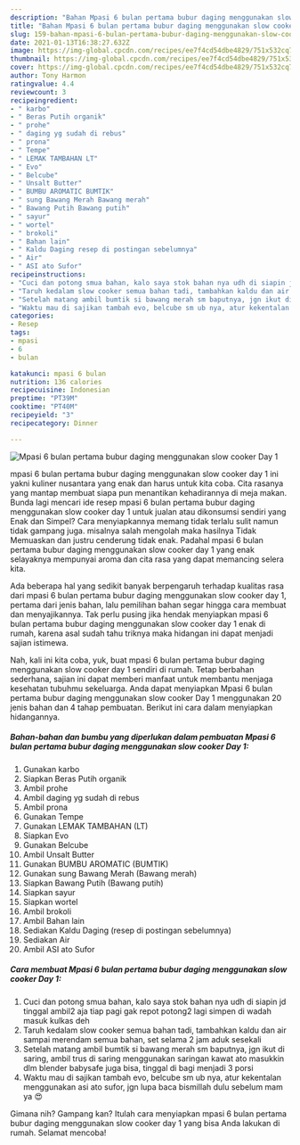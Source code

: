 ```yaml
---
description: "Bahan Mpasi 6 bulan pertama bubur daging menggunakan slow cooker Day 1 | Langkah Membuat Mpasi 6 bulan pertama bubur daging menggunakan slow cooker Day 1 Yang Enak Banget"
title: "Bahan Mpasi 6 bulan pertama bubur daging menggunakan slow cooker Day 1 | Langkah Membuat Mpasi 6 bulan pertama bubur daging menggunakan slow cooker Day 1 Yang Enak Banget"
slug: 159-bahan-mpasi-6-bulan-pertama-bubur-daging-menggunakan-slow-cooker-day-1-langkah-membuat-mpasi-6-bulan-pertama-bubur-daging-menggunakan-slow-cooker-day-1-yang-enak-banget
date: 2021-01-13T16:38:27.632Z
image: https://img-global.cpcdn.com/recipes/ee7f4cd54dbe4829/751x532cq70/mpasi-6-bulan-pertama-bubur-daging-menggunakan-slow-cooker-day-1-foto-resep-utama.jpg
thumbnail: https://img-global.cpcdn.com/recipes/ee7f4cd54dbe4829/751x532cq70/mpasi-6-bulan-pertama-bubur-daging-menggunakan-slow-cooker-day-1-foto-resep-utama.jpg
cover: https://img-global.cpcdn.com/recipes/ee7f4cd54dbe4829/751x532cq70/mpasi-6-bulan-pertama-bubur-daging-menggunakan-slow-cooker-day-1-foto-resep-utama.jpg
author: Tony Harmon
ratingvalue: 4.4
reviewcount: 3
recipeingredient:
- " karbo"
- " Beras Putih organik"
- " prohe"
- " daging yg sudah di rebus"
- " prona"
- " Tempe"
- " LEMAK TAMBAHAN LT"
- " Evo"
- " Belcube"
- " Unsalt Butter"
- " BUMBU AROMATIC BUMTIK"
- " sung Bawang Merah Bawang merah"
- " Bawang Putih Bawang putih"
- " sayur"
- " wortel"
- " brokoli"
- " Bahan lain"
- " Kaldu Daging resep di postingan sebelumnya"
- " Air"
- " ASI ato Sufor"
recipeinstructions:
- "Cuci dan potong smua bahan, kalo saya stok bahan nya udh di siapin jd tinggal ambil2 aja tiap pagi gak repot potong2 lagi simpen di wadah masuk kulkas deh"
- "Taruh kedalam slow cooker semua bahan tadi, tambahkan kaldu dan air sampai merendam semua bahan, set selama 2 jam aduk sesekali"
- "Setelah matang ambil bumtik si bawang merah sm baputnya, jgn ikut di saring, ambil trus di saring menggunakan saringan kawat ato masukkin dlm blender babysafe juga bisa, tinggal di bagi menjadi 3 porsi"
- "Waktu mau di sajikan tambah evo, belcube sm ub nya, atur kekentalan menggunakan asi ato sufor, jgn lupa baca bismillah dulu sebelum mam ya 😍"
categories:
- Resep
tags:
- mpasi
- 6
- bulan

katakunci: mpasi 6 bulan 
nutrition: 136 calories
recipecuisine: Indonesian
preptime: "PT39M"
cooktime: "PT40M"
recipeyield: "3"
recipecategory: Dinner

---
```



![Mpasi 6 bulan pertama bubur daging menggunakan slow cooker Day 1](https://img-global.cpcdn.com/recipes/ee7f4cd54dbe4829/751x532cq70/mpasi-6-bulan-pertama-bubur-daging-menggunakan-slow-cooker-day-1-foto-resep-utama.jpg)


mpasi 6 bulan pertama bubur daging menggunakan slow cooker day 1 ini yakni kuliner nusantara yang enak dan harus untuk kita coba. Cita rasanya yang mantap membuat siapa pun menantikan kehadirannya di meja makan.
Bunda lagi mencari ide resep mpasi 6 bulan pertama bubur daging menggunakan slow cooker day 1 untuk jualan atau dikonsumsi sendiri yang Enak dan Simpel? Cara menyiapkannya memang tidak terlalu sulit namun tidak gampang juga. misalnya salah mengolah maka hasilnya Tidak Memuaskan dan justru cenderung tidak enak. Padahal mpasi 6 bulan pertama bubur daging menggunakan slow cooker day 1 yang enak selayaknya mempunyai aroma dan cita rasa yang dapat memancing selera kita.



Ada beberapa hal yang sedikit banyak berpengaruh terhadap kualitas rasa dari mpasi 6 bulan pertama bubur daging menggunakan slow cooker day 1, pertama dari jenis bahan, lalu pemilihan bahan segar hingga cara membuat dan menyajikannya. Tak perlu pusing jika hendak menyiapkan mpasi 6 bulan pertama bubur daging menggunakan slow cooker day 1 enak di rumah, karena asal sudah tahu triknya maka hidangan ini dapat menjadi sajian istimewa.


Nah, kali ini kita coba, yuk, buat mpasi 6 bulan pertama bubur daging menggunakan slow cooker day 1 sendiri di rumah. Tetap berbahan sederhana, sajian ini dapat memberi manfaat untuk membantu menjaga kesehatan tubuhmu sekeluarga. Anda dapat menyiapkan Mpasi 6 bulan pertama bubur daging menggunakan slow cooker Day 1 menggunakan 20 jenis bahan dan 4 tahap pembuatan. Berikut ini cara dalam menyiapkan hidangannya.

<!--inarticleads1-->

##### Bahan-bahan dan bumbu yang diperlukan dalam pembuatan Mpasi 6 bulan pertama bubur daging menggunakan slow cooker Day 1:

1. Gunakan  karbo
1. Siapkan  Beras Putih organik
1. Ambil  prohe
1. Ambil  daging yg sudah di rebus
1. Ambil  prona
1. Gunakan  Tempe
1. Gunakan  LEMAK TAMBAHAN (LT)
1. Siapkan  Evo
1. Gunakan  Belcube
1. Ambil  Unsalt Butter
1. Gunakan  BUMBU AROMATIC (BUMTIK)
1. Gunakan  sung Bawang Merah (Bawang merah)
1. Siapkan  Bawang Putih (Bawang putih)
1. Siapkan  sayur
1. Siapkan  wortel
1. Ambil  brokoli
1. Ambil  Bahan lain
1. Sediakan  Kaldu Daging (resep di postingan sebelumnya)
1. Sediakan  Air
1. Ambil  ASI ato Sufor




<!--inarticleads2-->

##### Cara membuat Mpasi 6 bulan pertama bubur daging menggunakan slow cooker Day 1:

1. Cuci dan potong smua bahan, kalo saya stok bahan nya udh di siapin jd tinggal ambil2 aja tiap pagi gak repot potong2 lagi simpen di wadah masuk kulkas deh
1. Taruh kedalam slow cooker semua bahan tadi, tambahkan kaldu dan air sampai merendam semua bahan, set selama 2 jam aduk sesekali
1. Setelah matang ambil bumtik si bawang merah sm baputnya, jgn ikut di saring, ambil trus di saring menggunakan saringan kawat ato masukkin dlm blender babysafe juga bisa, tinggal di bagi menjadi 3 porsi
1. Waktu mau di sajikan tambah evo, belcube sm ub nya, atur kekentalan menggunakan asi ato sufor, jgn lupa baca bismillah dulu sebelum mam ya 😍




Gimana nih? Gampang kan? Itulah cara menyiapkan mpasi 6 bulan pertama bubur daging menggunakan slow cooker day 1 yang bisa Anda lakukan di rumah. Selamat mencoba!
